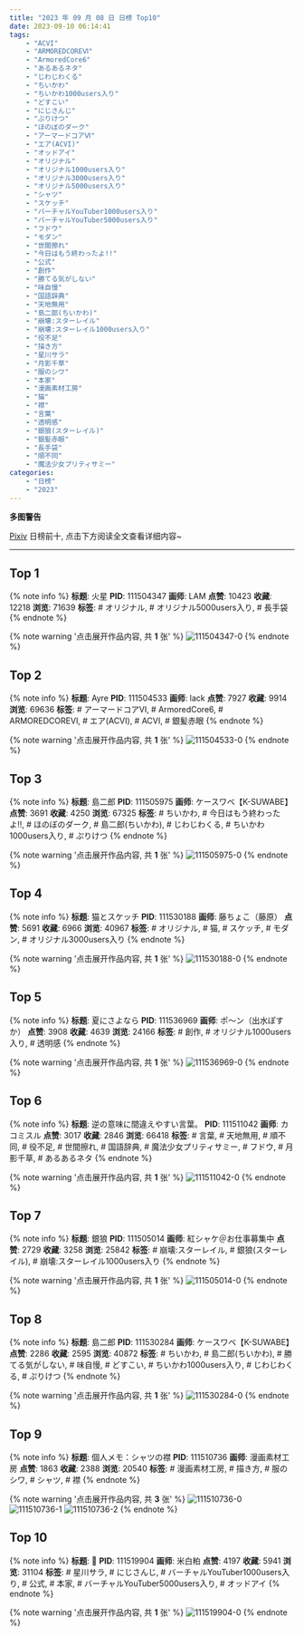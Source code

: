 ```yaml
---
title: "2023 年 09 月 08 日 日榜 Top10"
date: 2023-09-10 06:14:41
tags:
    - "ACVI"
    - "ARMOREDCOREⅥ"
    - "ArmoredCore6"
    - "あるあるネタ"
    - "じわじわくる"
    - "ちいかわ"
    - "ちいかわ1000users入り"
    - "どすこい"
    - "にじさんじ"
    - "ぷりけつ"
    - "ほのぼのダーク"
    - "アーマードコアⅥ"
    - "エア(ACVI)"
    - "オッドアイ"
    - "オリジナル"
    - "オリジナル1000users入り"
    - "オリジナル3000users入り"
    - "オリジナル5000users入り"
    - "シャツ"
    - "スケッチ"
    - "バーチャルYouTuber1000users入り"
    - "バーチャルYouTuber5000users入り"
    - "フドウ"
    - "モダン"
    - "世間擦れ"
    - "今日はもう終わったよ!!"
    - "公式"
    - "創作"
    - "勝てる気がしない"
    - "味自慢"
    - "国語辞典"
    - "天地無用"
    - "島二郎(ちいかわ)"
    - "崩壊:スターレイル"
    - "崩壊:スターレイル1000users入り"
    - "役不足"
    - "描き方"
    - "星川サラ"
    - "月影千草"
    - "服のシワ"
    - "本家"
    - "漫画素材工房"
    - "猫"
    - "襟"
    - "言葉"
    - "透明感"
    - "銀狼(スターレイル)"
    - "銀髪赤眼"
    - "長手袋"
    - "順不同"
    - "魔法少女プリティサミー"
categories:
    - "日榜"
    - "2023"
---
```


<i class="fa fa-triangle-exclamation"></i>**多图警告**<i class="fa fa-triangle-exclamation"></i>

[Pixiv](https://www.pixiv.net/) 日榜前十, 点击下方阅读全文查看详细内容~

<!-- more -->

---

## Top 1

{% note info %}
**标题**: 火星
**PID**: 111504347 **画师**: LAM
**点赞**: 10423 **收藏**: 12218 **浏览**: 71639
**标签**: # オリジナル, # オリジナル5000users入り, # 長手袋
{% endnote %}

{% note warning '点击展开作品内容, 共 **1** 张' %}
![111504347-0](https://i.pixiv.re/img-original/img/2023/09/07/00/01/14/111504347_p0.jpg)
{% endnote %}

## Top 2

{% note info %}
**标题**: Ayre
**PID**: 111504533 **画师**: lack
**点赞**: 7927 **收藏**: 9914 **浏览**: 69636
**标签**: # アーマードコアⅥ, # ArmoredCore6, # ARMOREDCOREⅥ, # エア(ACVI), # ACVI, # 銀髪赤眼
{% endnote %}

{% note warning '点击展开作品内容, 共 **1** 张' %}
![111504533-0](https://i.pixiv.re/img-original/img/2023/09/07/00/03/23/111504533_p0.png)
{% endnote %}

## Top 3

{% note info %}
**标题**: 島二郎
**PID**: 111505975 **画师**: ケースワベ【K-SUWABE】
**点赞**: 3691 **收藏**: 4250 **浏览**: 67325
**标签**: # ちいかわ, # 今日はもう終わったよ!!, # ほのぼのダーク, # 島二郎(ちいかわ), # じわじわくる, # ちいかわ1000users入り, # ぷりけつ
{% endnote %}

{% note warning '点击展开作品内容, 共 **1** 张' %}
![111505975-0](https://i.pixiv.re/img-original/img/2023/09/07/00/55/58/111505975_p0.jpg)
{% endnote %}

## Top 4

{% note info %}
**标题**: 猫とスケッチ
**PID**: 111530188 **画师**: 藤ちょこ（藤原）
**点赞**: 5691 **收藏**: 6966 **浏览**: 40967
**标签**: # オリジナル, # 猫, # スケッチ, # モダン, # オリジナル3000users入り
{% endnote %}

{% note warning '点击展开作品内容, 共 **1** 张' %}
![111530188-0](https://i.pixiv.re/img-original/img/2023/09/08/00/00/17/111530188_p0.png)
{% endnote %}

## Top 5

{% note info %}
**标题**: 夏にさよなら
**PID**: 111536969 **画师**: ポ～ン（出水ぽすか）
**点赞**: 3908 **收藏**: 4639 **浏览**: 24166
**标签**: # 創作, # オリジナル1000users入り, # 透明感
{% endnote %}

{% note warning '点击展开作品内容, 共 **1** 张' %}
![111536969-0](https://i.pixiv.re/img-original/img/2023/09/08/07/30/00/111536969_p0.jpg)
{% endnote %}

## Top 6

{% note info %}
**标题**: 逆の意味に間違えやすい言葉。
**PID**: 111511042 **画师**: カコミスル
**点赞**: 3017 **收藏**: 2846 **浏览**: 66418
**标签**: # 言葉, # 天地無用, # 順不同, # 役不足, # 世間擦れ, # 国語辞典, # 魔法少女プリティサミー, # フドウ, # 月影千草, # あるあるネタ
{% endnote %}

{% note warning '点击展开作品内容, 共 **1** 张' %}
![111511042-0](https://i.pixiv.re/img-original/img/2023/09/07/07/22/52/111511042_p0.jpg)
{% endnote %}

## Top 7

{% note info %}
**标题**: 銀狼
**PID**: 111505014 **画师**: 紅シャケ＠お仕事募集中
**点赞**: 2729 **收藏**: 3258 **浏览**: 25842
**标签**: # 崩壊:スターレイル, # 銀狼(スターレイル), # 崩壊:スターレイル1000users入り
{% endnote %}

{% note warning '点击展开作品内容, 共 **1** 张' %}
![111505014-0](https://i.pixiv.re/img-original/img/2023/09/07/00/17/34/111505014_p0.jpg)
{% endnote %}

## Top 8

{% note info %}
**标题**: 島二郎
**PID**: 111530284 **画师**: ケースワベ【K-SUWABE】
**点赞**: 2286 **收藏**: 2595 **浏览**: 40872
**标签**: # ちいかわ, # 島二郎(ちいかわ), # 勝てる気がしない, # 味自慢, # どすこい, # ちいかわ1000users入り, # じわじわくる, # ぷりけつ
{% endnote %}

{% note warning '点击展开作品内容, 共 **1** 张' %}
![111530284-0](https://i.pixiv.re/img-original/img/2023/09/08/00/00/56/111530284_p0.jpg)
{% endnote %}

## Top 9

{% note info %}
**标题**: 個人メモ：シャツの襟
**PID**: 111510736 **画师**: 漫画素材工房
**点赞**: 1863 **收藏**: 2388 **浏览**: 20540
**标签**: # 漫画素材工房, # 描き方, # 服のシワ, # シャツ, # 襟
{% endnote %}

{% note warning '点击展开作品内容, 共 **3** 张' %}
![111510736-0](https://i.pixiv.re/img-original/img/2023/09/07/07/00/06/111510736_p0.jpg)
![111510736-1](https://i.pixiv.re/img-original/img/2023/09/07/07/00/06/111510736_p1.jpg)
![111510736-2](https://i.pixiv.re/img-original/img/2023/09/07/07/00/06/111510736_p2.jpg)
{% endnote %}

## Top 10

{% note info %}
**标题**: 🌟
**PID**: 111519904 **画师**: 米白粕
**点赞**: 4197 **收藏**: 5941 **浏览**: 31104
**标签**: # 星川サラ, # にじさんじ, # バーチャルYouTuber1000users入り, # 公式, # 本家, # バーチャルYouTuber5000users入り, # オッドアイ
{% endnote %}

{% note warning '点击展开作品内容, 共 **1** 张' %}
![111519904-0](https://i.pixiv.re/img-original/img/2023/09/07/17/56/52/111519904_p0.jpg)
{% endnote %}
